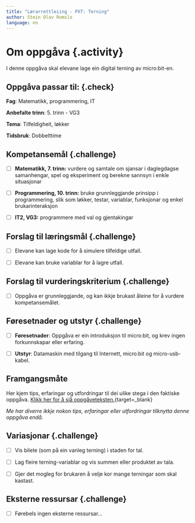 ```yaml
---
title: "Lærarrettleiing - PXT: Terning"
author: Stein Olav Romslo
language: nn
---
```



# Om oppgåva {.activity}

I denne oppgåva skal elevane lage ein digital terning av micro:bit-en.

## Oppgåva passar til: {.check}

__Fag__: Matematikk, programmering, IT

__Anbefalte trinn__: 5. trinn - VG3

__Tema__: Tilfeldigheit, løkker

__Tidsbruk__: Dobbelttime

## Kompetansemål {.challenge}

- [ ] __Matematikk, 7. trinn:__ vurdere og samtale om sjansar i daglegdagse
  samanhengar, spel og eksperiment og berekne sannsyn i enkle situasjonar

- [ ] __Programmering, 10. trinn:__ bruke grunnleggjande prinsipp i
  programmering, slik som løkker, testar, variablar, funksjonar og enkel
  brukarinteraksjon

- [ ] __IT2, VG3:__ programmere med val og gjentakingar

## Forslag til læringsmål {.challenge}

- [ ] Elevane kan lage kode for å simulere tilfeldige utfall.

- [ ] Elevane kan bruke variablar for å lagre utfall.

## Forslag til vurderingskriterium {.challenge}

- [ ] Oppgåva er grunnleggjande, og kan ikkje brukast åleine for å vurdere
  kompetansemålet.

## Føresetnader og utstyr {.challenge}

- [ ] __Føresetnader__: Oppgåva er ein introduksjon til micro:bit, og krev
  ingen forkunnskapar eller erfaring.

- [ ] __Utstyr__: Datamaskin med tilgang til Internett, micro:bit og
  micro-usb-kabel.

## Framgangsmåte

Her kjem tips, erfaringar og utfordringar til dei ulike stega i den faktiske
oppgåva. [Klikk her for å sjå
oppgåveteksten.](../pxt_terning/terning_nn.html){target=_blank}

_Me har diverre ikkje nokon tips, erfaringar eller utfordringar tilknytta denne
oppgåva endå._

## Variasjonar {.challenge}

- [ ] Vis bilete (som på ein vanleg terning) i staden for tal.

- [ ] Lag fleire terning-variablar og vis summen eller produktet av tala.

- [ ] Gjer det mogleg for brukaren å velje kor mange terningar som skal kastast.

## Eksterne ressursar {.challenge}

- [ ] Førebels ingen eksterne ressursar...
